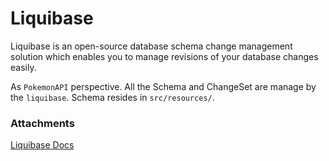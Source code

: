 # Liquibase

Liquibase is an open-source database schema change management solution which enables you to manage revisions of your database changes easily.

As `PokemonAPI` perspective. All the Schema and ChangeSet are manage by the `liquibase`. Schema resides in `src/resources/`.

### Attachments

[Liquibase Docs](https://docs.liquibase.com/home.html)



